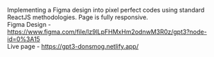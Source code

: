 Implementing a Figma design into pixel perfect codes using standard ReactJS methodologies. Page is fully responsive.<br>
Figma Design - https://www.figma.com/file/lz9lLpFHMxHm2odnwM3R0z/gpt3?node-id=0%3A15 <br>
Live page - https://gpt3-donsmog.netlify.app/ <br>
